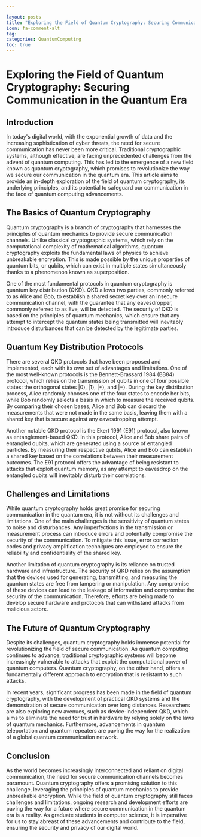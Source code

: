 ```yaml
---

layout: posts
title: "Exploring the Field of Quantum Cryptography: Securing Communication in the Quantum Era"
icon: fa-comment-alt
tag:      
categories: QuantumComputing
toc: true
---
```




# Exploring the Field of Quantum Cryptography: Securing Communication in the Quantum Era

## Introduction

In today's digital world, with the exponential growth of data and the increasing sophistication of cyber threats, the need for secure communication has never been more critical. Traditional cryptographic systems, although effective, are facing unprecedented challenges from the advent of quantum computing. This has led to the emergence of a new field known as quantum cryptography, which promises to revolutionize the way we secure our communication in the quantum era. This article aims to provide an in-depth exploration of the field of quantum cryptography, its underlying principles, and its potential to safeguard our communication in the face of quantum computing advancements.

## The Basics of Quantum Cryptography

Quantum cryptography is a branch of cryptography that harnesses the principles of quantum mechanics to provide secure communication channels. Unlike classical cryptographic systems, which rely on the computational complexity of mathematical algorithms, quantum cryptography exploits the fundamental laws of physics to achieve unbreakable encryption. This is made possible by the unique properties of quantum bits, or qubits, which can exist in multiple states simultaneously thanks to a phenomenon known as superposition.

One of the most fundamental protocols in quantum cryptography is quantum key distribution (QKD). QKD allows two parties, commonly referred to as Alice and Bob, to establish a shared secret key over an insecure communication channel, with the guarantee that any eavesdropper, commonly referred to as Eve, will be detected. The security of QKD is based on the principles of quantum mechanics, which ensure that any attempt to intercept the quantum states being transmitted will inevitably introduce disturbances that can be detected by the legitimate parties.

## Quantum Key Distribution Protocols

There are several QKD protocols that have been proposed and implemented, each with its own set of advantages and limitations. One of the most well-known protocols is the Bennett-Brassard 1984 (BB84) protocol, which relies on the transmission of qubits in one of four possible states: the orthogonal states |0⟩, |1⟩, |+⟩, and |−⟩. During the key distribution process, Alice randomly chooses one of the four states to encode her bits, while Bob randomly selects a basis in which to measure the received qubits. By comparing their chosen bases, Alice and Bob can discard the measurements that were not made in the same basis, leaving them with a shared key that is secure against any eavesdropping attempt.

Another notable QKD protocol is the Ekert 1991 (E91) protocol, also known as entanglement-based QKD. In this protocol, Alice and Bob share pairs of entangled qubits, which are generated using a source of entangled particles. By measuring their respective qubits, Alice and Bob can establish a shared key based on the correlations between their measurement outcomes. The E91 protocol offers the advantage of being resistant to attacks that exploit quantum memory, as any attempt to eavesdrop on the entangled qubits will inevitably disturb their correlations.

## Challenges and Limitations

While quantum cryptography holds great promise for securing communication in the quantum era, it is not without its challenges and limitations. One of the main challenges is the sensitivity of quantum states to noise and disturbances. Any imperfections in the transmission or measurement process can introduce errors and potentially compromise the security of the communication. To mitigate this issue, error correction codes and privacy amplification techniques are employed to ensure the reliability and confidentiality of the shared key.

Another limitation of quantum cryptography is its reliance on trusted hardware and infrastructure. The security of QKD relies on the assumption that the devices used for generating, transmitting, and measuring the quantum states are free from tampering or manipulation. Any compromise of these devices can lead to the leakage of information and compromise the security of the communication. Therefore, efforts are being made to develop secure hardware and protocols that can withstand attacks from malicious actors.

## The Future of Quantum Cryptography

Despite its challenges, quantum cryptography holds immense potential for revolutionizing the field of secure communication. As quantum computing continues to advance, traditional cryptographic systems will become increasingly vulnerable to attacks that exploit the computational power of quantum computers. Quantum cryptography, on the other hand, offers a fundamentally different approach to encryption that is resistant to such attacks.

In recent years, significant progress has been made in the field of quantum cryptography, with the development of practical QKD systems and the demonstration of secure communication over long distances. Researchers are also exploring new avenues, such as device-independent QKD, which aims to eliminate the need for trust in hardware by relying solely on the laws of quantum mechanics. Furthermore, advancements in quantum teleportation and quantum repeaters are paving the way for the realization of a global quantum communication network.

## Conclusion

As the world becomes increasingly interconnected and reliant on digital communication, the need for secure communication channels becomes paramount. Quantum cryptography offers a promising solution to this challenge, leveraging the principles of quantum mechanics to provide unbreakable encryption. While the field of quantum cryptography still faces challenges and limitations, ongoing research and development efforts are paving the way for a future where secure communication in the quantum era is a reality. As graduate students in computer science, it is imperative for us to stay abreast of these advancements and contribute to the field, ensuring the security and privacy of our digital world.